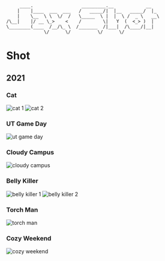 ```
     ____.                  _________.__            __   
    |    |____  ___  ___   /   _____/|  |__   _____/  |_ 
    |    \__  \ \  \/  /   \_____  \ |  |  \ /  _ \   __\
/\__|    |/ __ \_>    <    /        \|   Y  (  <_> )  |  
\________(____  /__/\_ \  /_______  /|___|  /\____/|__|  
              \/      \/          \/      \/             
```

# Shot

## 2021

### Cat
<!-- Sep 3, 2021 -->
![cat 1](https://user-images.githubusercontent.com/79226045/132050198-3607d0fc-90ab-42ae-b074-dc1853a164aa.jpg)
![cat 2](https://user-images.githubusercontent.com/79226045/132050243-6a9370e3-effd-4a4d-acf3-fc4fa17d06c4.jpg)

### UT Game Day
<!-- Sep 2, 2021, 19:56 -->
![ut game day](https://user-images.githubusercontent.com/79226045/131941380-72d9f55f-347e-49c3-b242-e046adf3473b.JPG)

### Cloudy Campus
<!-- Sep 1, 2021, 08:46 -->
![cloudy campus](https://user-images.githubusercontent.com/79226045/131941501-589fbdb3-13ad-4392-a1c4-92b1213b5121.JPG)

### Belly Killer
<!-- Aug 26, 2021 -->
![belly killer 1](https://user-images.githubusercontent.com/79226045/132050398-a1eddfc2-bc65-4cdd-a629-bd388fa5a056.jpg)
![belly killer 2](https://user-images.githubusercontent.com/79226045/132050418-25998186-7898-4ad1-86b5-03951104253a.jpg)

### Torch Man
<!-- Aug 11, 2021, 22:24 -->
![torch man](https://user-images.githubusercontent.com/79226045/131941516-01a0de87-db14-45fc-9d23-430af50f5add.jpg)

### Cozy Weekend
<!-- Aug 7, 2021, 16:26 -->
![cozy weekend](https://user-images.githubusercontent.com/79226045/131941524-ea709f84-8fa3-40e4-8722-a2dfe9fd44ea.jpg)
